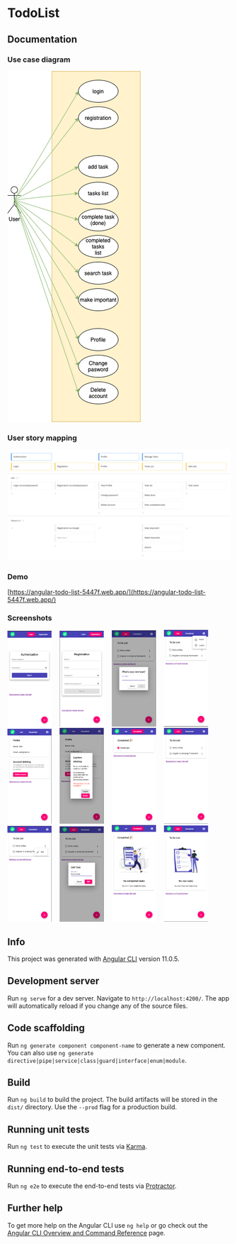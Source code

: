 # TodoList

## Documentation

### Use case diagram

![use case diagram](documentation/use-case-diagram.png)

### User story mapping

![user story mapping](documentation/user-story-mapping.png)

### Demo
[https://angular-todo-list-5447f.web.app/](https://angular-todo-list-5447f.web.app/)

### Screenshots
<a href="documentation/screenshots/login.png"><img src="documentation/screenshots/login.png" style="margin-right: 1em;" width="100"></a>
<a href="documentation/screenshots/registration.png"><img src="documentation/screenshots/registration.png" style="margin-right: 1em;" width="100"></a>
<a href="documentation/screenshots/add-task.png"><img src="documentation/screenshots/add-task.png" style="margin-right: 1em;" width="100"></a>
<a href="documentation/screenshots/profile-menu.png"><img src="documentation/screenshots/profile-menu.png" style="margin-right: 1em;" width="100"></a>
<a href="documentation/screenshots/profile-page.png"><img src="documentation/screenshots/profile-page.png" style="margin-right: 1em;" width="100"></a>
<a href="documentation/screenshots/confirm-deleting.png"><img src="documentation/screenshots/confirm-deleting.png" style="margin-right: 1em;" width="100"></a>
<a href="documentation/screenshots/completed-page.png"><img src="documentation/screenshots/completed-page.png" style="margin-right: 1em;" width="100"></a>
<a href="documentation/screenshots/list-page.png"><img src="documentation/screenshots/list-page.png" style="margin-right: 1em;" width="100"></a>
<a href="documentation/screenshots/edit-task-menu.png"><img src="documentation/screenshots/edit-task-menu.png" style="margin-right: 1em;" width="100"></a>
<a href="documentation/screenshots/edit-task.png"><img src="documentation/screenshots/edit-task.png" style="margin-right: 1em;" width="100"></a>
<a href="documentation/screenshots/no-completed-task.png"><img src="documentation/screenshots/no-completed-task.png" style="margin-right: 1em;" width="100"></a>
<a href="documentation/screenshots/no-new-task.png"><img src="documentation/screenshots/no-new-task.png" width="100"></a>

## Info

This project was generated with [Angular CLI](https://github.com/angular/angular-cli) version 11.0.5.

## Development server

Run `ng serve` for a dev server. Navigate to `http://localhost:4200/`. The app will automatically reload if you change
any of the source files.

## Code scaffolding

Run `ng generate component component-name` to generate a new component. You can also
use `ng generate directive|pipe|service|class|guard|interface|enum|module`.

## Build

Run `ng build` to build the project. The build artifacts will be stored in the `dist/` directory. Use the `--prod` flag
for a production build.

## Running unit tests

Run `ng test` to execute the unit tests via [Karma](https://karma-runner.github.io).

## Running end-to-end tests

Run `ng e2e` to execute the end-to-end tests via [Protractor](http://www.protractortest.org/).

## Further help

To get more help on the Angular CLI use `ng help` or go check out
the [Angular CLI Overview and Command Reference](https://angular.io/cli) page.
